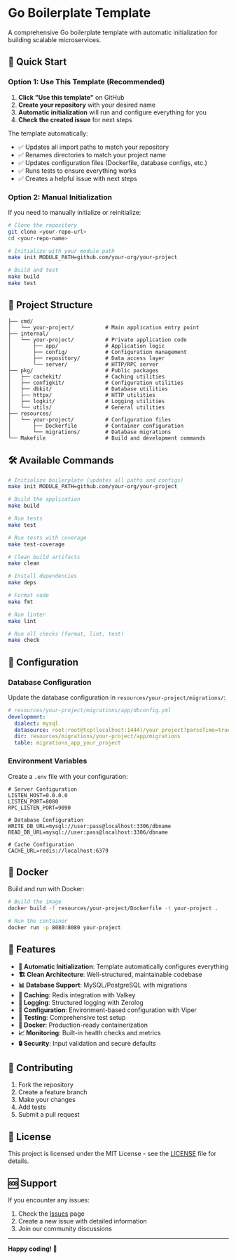 # Go Boilerplate Template

A comprehensive Go boilerplate template with automatic initialization for building scalable microservices.

## 🚀 Quick Start

### Option 1: Use This Template (Recommended)

1. **Click "Use this template"** on GitHub
2. **Create your repository** with your desired name
3. **Automatic initialization** will run and configure everything for you
4. **Check the created issue** for next steps

The template automatically:
- ✅ Updates all import paths to match your repository
- ✅ Renames directories to match your project name
- ✅ Updates configuration files (Dockerfile, database configs, etc.)
- ✅ Runs tests to ensure everything works
- ✅ Creates a helpful issue with next steps

### Option 2: Manual Initialization

If you need to manually initialize or reinitialize:

```bash
# Clone the repository
git clone <your-repo-url>
cd <your-repo-name>

# Initialize with your module path
make init MODULE_PATH=github.com/your-org/your-project

# Build and test
make build
make test
```

## 📁 Project Structure

```
├── cmd/
│   └── your-project/          # Main application entry point
├── internal/
│   └── your-project/          # Private application code
│       ├── app/               # Application logic
│       ├── config/            # Configuration management
│       ├── repository/        # Data access layer
│       └── server/            # HTTP/RPC server
├── pkg/                       # Public packages
│   ├── cachekit/              # Caching utilities
│   ├── configkit/             # Configuration utilities
│   ├── dbkit/                 # Database utilities
│   ├── httpx/                 # HTTP utilities
│   ├── logkit/                # Logging utilities
│   └── utils/                 # General utilities
├── resources/
│   └── your-project/          # Configuration files
│       ├── Dockerfile         # Container configuration
│       └── migrations/        # Database migrations
└── Makefile                   # Build and development commands
```

## 🛠️ Available Commands

```bash
# Initialize boilerplate (updates all paths and configs)
make init MODULE_PATH=github.com/your-org/your-project

# Build the application
make build

# Run tests
make test

# Run tests with coverage
make test-coverage

# Clean build artifacts
make clean

# Install dependencies
make deps

# Format code
make fmt

# Run linter
make lint

# Run all checks (format, lint, test)
make check
```

## 🔧 Configuration

### Database Configuration

Update the database configuration in `resources/your-project/migrations/`:

```yaml
# resources/your-project/migrations/app/dbconfig.yml
development:
  dialect: mysql
  datasource: root:root@tcp(localhost:1444)/your_project?parseTime=true
  dir: resources/migrations/your-project/app/migrations
  table: migrations_app_your_project
```

### Environment Variables

Create a `.env` file with your configuration:

```env
# Server Configuration
LISTEN_HOST=0.0.0.0
LISTEN_PORT=8080
RPC_LISTEN_PORT=9090

# Database Configuration
WRITE_DB_URL=mysql://user:pass@localhost:3306/dbname
READ_DB_URL=mysql://user:pass@localhost:3306/dbname

# Cache Configuration
CACHE_URL=redis://localhost:6379
```

## 🐳 Docker

Build and run with Docker:

```bash
# Build the image
docker build -f resources/your-project/Dockerfile -t your-project .

# Run the container
docker run -p 8080:8080 your-project
```

## 📝 Features

- **🔄 Automatic Initialization**: Template automatically configures everything
- **🏗️ Clean Architecture**: Well-structured, maintainable codebase
- **📊 Database Support**: MySQL/PostgreSQL with migrations
- **🔄 Caching**: Redis integration with Valkey
- **📝 Logging**: Structured logging with Zerolog
- **🔧 Configuration**: Environment-based configuration with Viper
- **🧪 Testing**: Comprehensive test setup
- **🐳 Docker**: Production-ready containerization
- **📈 Monitoring**: Built-in health checks and metrics
- **🔒 Security**: Input validation and secure defaults

## 🤝 Contributing

1. Fork the repository
2. Create a feature branch
3. Make your changes
4. Add tests
5. Submit a pull request

## 📄 License

This project is licensed under the MIT License - see the [LICENSE](LICENSE) file for details.

## 🆘 Support

If you encounter any issues:

1. Check the [Issues](../../issues) page
2. Create a new issue with detailed information
3. Join our community discussions

---

**Happy coding! 🎯** 